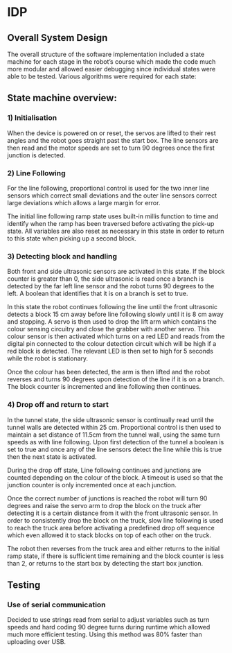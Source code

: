 # IDP

## Overall System Design

The overall structure of the software implementation included a state machine for each stage in the robot’s course which made the code much more modular and allowed easier debugging since individual states were able to be tested. Various algorithms were required for each state:

## State machine overview:

### 1) Initialisation
When the device is powered on or reset, the servos are lifted to their rest angles and the robot goes straight past the start box. The line sensors are then read and the motor speeds are set to turn 90 degrees once the first junction is detected.

### 2) Line Following

For the line following, proportional control is used for the two inner line sensors which correct small deviations and the outer line sensors correct large deviations which allows a large margin for error.

The initial line following ramp state uses built-in millis function to time and identify when the ramp has been traversed before activating the pick-up state. All variables are also reset as necessary in this state in order to return to this state when picking up a second block.

### 3) Detecting block and handling

Both front and side ultrasonic sensors are activated in this state. If the block counter is greater than 0, the side ultrasonic is read once a branch is detected by the far left line sensor and the robot turns 90 degrees to the left. A boolean that identifies that it is on a branch is set to true.

In this state the robot continues following the line until the front ultrasonic detects a block 15 cm away before line following slowly until it is 8 cm away and stopping. A servo is then used to drop the lift arm which contains the colour sensing circuitry and close the grabber with another servo. This colour sensor is then activated which turns on a red LED and reads from the digital pin connected to the colour detection circuit which will be high if a red block is detected. The relevant LED is then set to high for 5 seconds while the robot is stationary.

Once the colour has been detected, the arm is then lifted and the robot reverses and turns 90 degrees upon detection of the line if it is on a branch. The block counter is incremented and line following then continues.

### 4) Drop off and return to start

In the tunnel state, the side ultrasonic sensor is continually read until the tunnel walls are detected within 25 cm. Proportional control is then used to maintain a set distance of 11.5cm from the tunnel wall, using the same turn speeds as with line following. Upon first detection of the tunnel a boolean is set to true and once any of the line sensors detect the line while this is true then the next state is activated.

During the drop off state, Line following continues and junctions are counted depending on the colour of the block. A timeout is used so that the junction counter is only incremented once at each junction. 

Once the correct number of junctions is reached the robot will turn 90 degrees and raise the servo arm to drop the block on the truck after detecting it is a certain distance from it with the front ultrasonic sensor. In order to consistently drop the block on the truck, slow line following is used to reach the truck area before activating a predefined drop off sequence which even allowed it to stack blocks on top of each other on the truck.

The robot then reverses from the truck area and either returns to the initial ramp state, if there is sufficient time remaining and the block counter is less than 2, or returns to the start box by detecting the start box junction.

## Testing

### Use of serial communication

Decided to use strings read from serial to adjust variables such as turn speeds and hard coding 90 degree turns during runtime which allowed much more efficient testing. Using this method was 80% faster than uploading over USB.
